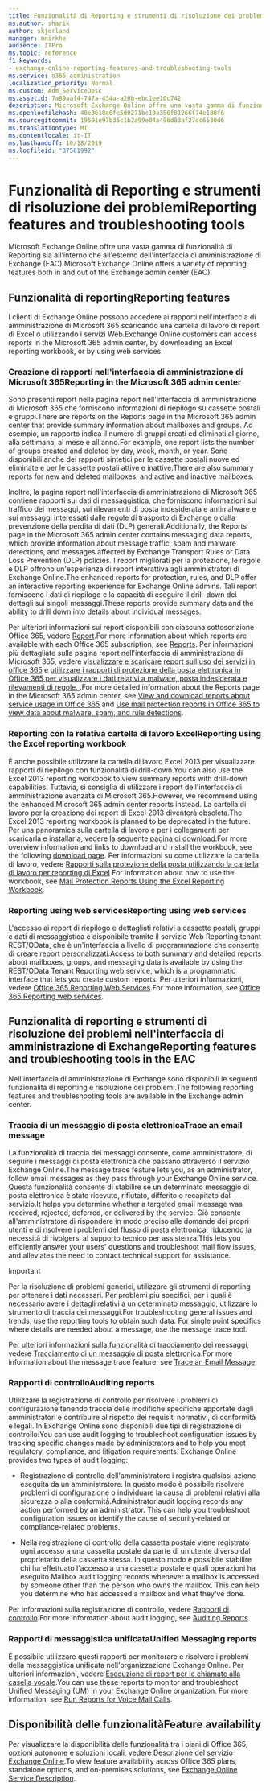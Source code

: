 ```yaml
---
title: Funzionalità di Reporting e strumenti di risoluzione dei problemi
ms.author: sharik
author: skjerland
manager: mnirkhe
audience: ITPro
ms.topic: reference
f1_keywords:
- exchange-online-reporting-features-and-troubleshooting-tools
ms.service: o365-administration
localization_priority: Normal
ms.custom: Adm_ServiceDesc
ms.assetid: 7a89aaf4-747a-434a-a20b-ebc1ee10c742
description: Microsoft Exchange Online offre una vasta gamma di funzionalità di Reporting sia all'interno che all'esterno dell'interfaccia di amministrazione di Exchange (EAC).
ms.openlocfilehash: 48e3618e6fe5d0271bc10a356f81266f74e188f6
ms.sourcegitcommit: 19591e97b35c1b2a99e04a496d83af27dc6530d6
ms.translationtype: MT
ms.contentlocale: it-IT
ms.lasthandoff: 10/18/2019
ms.locfileid: "37581992"
---
```

# <a name="reporting-features-and-troubleshooting-tools"></a><span data-ttu-id="a8e2c-103">Funzionalità di Reporting e strumenti di risoluzione dei problemi</span><span class="sxs-lookup"><span data-stu-id="a8e2c-103">Reporting features and troubleshooting tools</span></span>

<span data-ttu-id="a8e2c-104">Microsoft Exchange Online offre una vasta gamma di funzionalità di Reporting sia all'interno che all'esterno dell'interfaccia di amministrazione di Exchange (EAC).</span><span class="sxs-lookup"><span data-stu-id="a8e2c-104">Microsoft Exchange Online offers a variety of reporting features both in and out of the Exchange admin center (EAC).</span></span>
  
## <a name="reporting-features"></a><span data-ttu-id="a8e2c-105">Funzionalità di reporting</span><span class="sxs-lookup"><span data-stu-id="a8e2c-105">Reporting features</span></span>

<span data-ttu-id="a8e2c-106">I clienti di Exchange Online possono accedere ai rapporti nell'interfaccia di amministrazione di Microsoft 365 scaricando una cartella di lavoro di report di Excel o utilizzando i servizi Web.</span><span class="sxs-lookup"><span data-stu-id="a8e2c-106">Exchange Online customers can access reports in the Microsoft 365 admin center, by downloading an Excel reporting workbook, or by using web services.</span></span>
  
### <a name="reporting-in-the-microsoft-365-admin-center"></a><span data-ttu-id="a8e2c-107">Creazione di rapporti nell'interfaccia di amministrazione di Microsoft 365</span><span class="sxs-lookup"><span data-stu-id="a8e2c-107">Reporting in the Microsoft 365 admin center</span></span>

<span data-ttu-id="a8e2c-108">Sono presenti report nella pagina report nell'interfaccia di amministrazione di Microsoft 365 che forniscono informazioni di riepilogo su cassette postali e gruppi.</span><span class="sxs-lookup"><span data-stu-id="a8e2c-108">There are reports on the Reports page in the Microsoft 365 admin center that provide summary information about mailboxes and groups.</span></span> <span data-ttu-id="a8e2c-109">Ad esempio, un rapporto indica il numero di gruppi creati ed eliminati al giorno, alla settimana, al mese e all'anno.</span><span class="sxs-lookup"><span data-stu-id="a8e2c-109">For example, one report lists the number of groups created and deleted by day, week, month, or year.</span></span> <span data-ttu-id="a8e2c-110">Sono disponibili anche dei rapporti sintetici per le cassette postali nuove ed eliminate e per le cassette postali attive e inattive.</span><span class="sxs-lookup"><span data-stu-id="a8e2c-110">There are also summary reports for new and deleted mailboxes, and active and inactive mailboxes.</span></span> 
  
<span data-ttu-id="a8e2c-111">Inoltre, la pagina report nell'interfaccia di amministrazione di Microsoft 365 contiene rapporti sui dati di messaggistica, che forniscono informazioni sul traffico dei messaggi, sui rilevamenti di posta indesiderata e antimalware e sui messaggi interessati dalle regole di trasporto di Exchange o dalla prevenzione della perdita di dati (DLP) generali.</span><span class="sxs-lookup"><span data-stu-id="a8e2c-111">Additionally, the Reports page in the Microsoft 365 admin center contains messaging data reports, which provide information about message traffic, spam and malware detections, and messages affected by Exchange Transport Rules or Data Loss Prevention (DLP) policies.</span></span> <span data-ttu-id="a8e2c-112">I report migliorati per la protezione, le regole e DLP offrono un'esperienza di report interattiva agli amministratori di Exchange Online.</span><span class="sxs-lookup"><span data-stu-id="a8e2c-112">The enhanced reports for protection, rules, and DLP offer an interactive reporting experience for Exchange Online admins.</span></span> <span data-ttu-id="a8e2c-113">Tali report forniscono i dati di riepilogo e la capacità di eseguire il drill-down dei dettagli sui singoli messaggi.</span><span class="sxs-lookup"><span data-stu-id="a8e2c-113">These reports provide summary data and the ability to drill down into details about individual messages.</span></span>
  
<span data-ttu-id="a8e2c-114">Per ulteriori informazioni sui report disponibili con ciascuna sottoscrizione Office 365, vedere [Report](../office-365-platform-service-description/reports.md).</span><span class="sxs-lookup"><span data-stu-id="a8e2c-114">For more information about which reports are available with each Office 365 subscription, see [Reports](../office-365-platform-service-description/reports.md).</span></span> <span data-ttu-id="a8e2c-115">Per informazioni più dettagliate sulla pagina report nell'interfaccia di amministrazione di Microsoft 365, vedere [visualizzare e scaricare report sull'uso dei servizi in office 365](https://go.microsoft.com/fwlink/p/?LinkId=401187) e [utilizzare i rapporti di protezione della posta elettronica in Office 365 per visualizzare i dati relativi a malware, posta indesiderata e rilevamenti di regole. ](https://go.microsoft.com/fwlink/p/?LinkID=401102).</span><span class="sxs-lookup"><span data-stu-id="a8e2c-115">For more detailed information about the Reports page in the Microsoft 365 admin center, see [View and download reports about service usage in Office 365](https://go.microsoft.com/fwlink/p/?LinkId=401187) and [Use mail protection reports in Office 365 to view data about malware, spam, and rule detections](https://go.microsoft.com/fwlink/p/?LinkID=401102).</span></span>
  
### <a name="reporting-using-the-excel-reporting-workbook"></a><span data-ttu-id="a8e2c-116">Reporting con la relativa cartella di lavoro Excel</span><span class="sxs-lookup"><span data-stu-id="a8e2c-116">Reporting using the Excel reporting workbook</span></span>

<span data-ttu-id="a8e2c-117">È anche possibile utilizzare la cartella di lavoro Excel 2013 per visualizzare rapporti di riepilogo con funzionalità di drill-down.</span><span class="sxs-lookup"><span data-stu-id="a8e2c-117">You can also use the Excel 2013 reporting workbook to view summary reports with drill-down capabilities.</span></span> <span data-ttu-id="a8e2c-118">Tuttavia, si consiglia di utilizzare i report dell'interfaccia di amministrazione avanzata di Microsoft 365.</span><span class="sxs-lookup"><span data-stu-id="a8e2c-118">However, we recommend using the enhanced Microsoft 365 admin center reports instead.</span></span> <span data-ttu-id="a8e2c-119">La cartella di lavoro per la creazione dei report di Excel 2013 diventerà obsoleta.</span><span class="sxs-lookup"><span data-stu-id="a8e2c-119">The Excel 2013 reporting workbook is planned to be deprecated in the future.</span></span> <span data-ttu-id="a8e2c-120">Per una panoramica sulla cartella di lavoro e per i collegamenti per scaricarla e installarla, vedere la seguente [pagina di download](https://go.microsoft.com/fwlink/p/?LinkId=271776).</span><span class="sxs-lookup"><span data-stu-id="a8e2c-120">For more overview information and links to download and install the workbook, see the following [download page](https://go.microsoft.com/fwlink/p/?LinkId=271776).</span></span> <span data-ttu-id="a8e2c-121">Per informazioni su come utilizzare la cartella di lavoro, vedere [Rapporti sulla protezione della posta utilizzando la cartella di lavoro per reporting di Excel](https://go.microsoft.com/fwlink/p/?LinkId=285211).</span><span class="sxs-lookup"><span data-stu-id="a8e2c-121">For information about how to use the workbook, see [Mail Protection Reports Using the Excel Reporting Workbook](https://go.microsoft.com/fwlink/p/?LinkId=285211).</span></span> 
  
### <a name="reporting-using-web-services"></a><span data-ttu-id="a8e2c-122">Reporting using web services</span><span class="sxs-lookup"><span data-stu-id="a8e2c-122">Reporting using web services</span></span>

<span data-ttu-id="a8e2c-123">L'accesso ai report di riepilogo e dettagliati relativi a cassette postali, gruppi e dati di messaggistica è disponibile tramite il servizio Web Reporting tenant REST/OData, che è un'interfaccia a livello di programmazione che consente di creare report personalizzati.</span><span class="sxs-lookup"><span data-stu-id="a8e2c-123">Access to both summary and detailed reports about mailboxes, groups, and messaging data is available by using the REST/OData Tenant Reporting web service, which is a programmatic interface that lets you create custom reports.</span></span> <span data-ttu-id="a8e2c-124">Per ulteriori informazioni, vedere [Office 365 Reporting Web Services](https://go.microsoft.com/fwlink/p/?LinkId=287041).</span><span class="sxs-lookup"><span data-stu-id="a8e2c-124">For more information, see [Office 365 Reporting web services](https://go.microsoft.com/fwlink/p/?LinkId=287041).</span></span>
  
## <a name="reporting-features-and-troubleshooting-tools-in-the-eac"></a><span data-ttu-id="a8e2c-125">Funzionalità di reporting e strumenti di risoluzione dei problemi nell'interfaccia di amministrazione di Exchange</span><span class="sxs-lookup"><span data-stu-id="a8e2c-125">Reporting features and troubleshooting tools in the EAC</span></span>

<span data-ttu-id="a8e2c-126">Nell'interfaccia di amministrazione di Exchange sono disponibili le seguenti funzionalità di reporting e risoluzione dei problemi.</span><span class="sxs-lookup"><span data-stu-id="a8e2c-126">The following reporting features and troubleshooting tools are available in the Exchange admin center.</span></span>
  
### <a name="trace-an-email-message"></a><span data-ttu-id="a8e2c-127">Traccia di un messaggio di posta elettronica</span><span class="sxs-lookup"><span data-stu-id="a8e2c-127">Trace an email message</span></span>

<span data-ttu-id="a8e2c-128">La funzionalità di traccia dei messaggi consente, come amministratore, di seguire i messaggi di posta elettronica che passano attraverso il servizio Exchange Online.</span><span class="sxs-lookup"><span data-stu-id="a8e2c-128">The message trace feature lets you, as an administrator, follow email messages as they pass through your Exchange Online service.</span></span> <span data-ttu-id="a8e2c-129">Questa funzionalità consente di stabilire se un determinato messaggio di posta elettronica è stato ricevuto, rifiutato, differito o recapitato dal servizio.</span><span class="sxs-lookup"><span data-stu-id="a8e2c-129">It helps you determine whether a targeted email message was received, rejected, deferred, or delivered by the service.</span></span> <span data-ttu-id="a8e2c-130">Ciò consente all'amministratore di rispondere in modo preciso alle domande dei propri utenti e di risolvere i problemi del flusso di posta elettronica, riducendo la necessità di rivolgersi al supporto tecnico per assistenza.</span><span class="sxs-lookup"><span data-stu-id="a8e2c-130">This lets you efficiently answer your users' questions and troubleshoot mail flow issues, and alleviates the need to contact technical support for assistance.</span></span>
  
> [!IMPORTANT]
> <span data-ttu-id="a8e2c-p107">Per la risoluzione di problemi generici, utilizzare gli strumenti di reporting per ottenere i dati necessari. Per problemi più specifici, per i quali è necessario avere i dettagli relativi a un determinato messaggio, utilizzare lo strumento di traccia dei messaggi.</span><span class="sxs-lookup"><span data-stu-id="a8e2c-p107">For troubleshooting general issues and trends, use the reporting tools to obtain such data. For single point specifics where details are needed about a message, use the message trace tool.</span></span> 
  
<span data-ttu-id="a8e2c-133">Per ulteriori informazioni sulla funzionalità di tracciamento dei messaggi, vedere [Tracciamento di un messaggio di posta elettronica](https://go.microsoft.com/fwlink/p/?LinkId=271777).</span><span class="sxs-lookup"><span data-stu-id="a8e2c-133">For more information about the message trace feature, see [Trace an Email Message](https://go.microsoft.com/fwlink/p/?LinkId=271777).</span></span>
  
### <a name="auditing-reports"></a><span data-ttu-id="a8e2c-134">Rapporti di controllo</span><span class="sxs-lookup"><span data-stu-id="a8e2c-134">Auditing reports</span></span>

<span data-ttu-id="a8e2c-p108">Utilizzare la registrazione di controllo per risolvere i problemi di configurazione tenendo traccia delle modifiche specifiche apportate dagli amministratori e contribuire al rispetto dei requisiti normativi, di conformità e legali. In Exchange Online sono disponibili due tipi di registrazione di controllo:</span><span class="sxs-lookup"><span data-stu-id="a8e2c-p108">You can use audit logging to troubleshoot configuration issues by tracking specific changes made by administrators and to help you meet regulatory, compliance, and litigation requirements. Exchange Online provides two types of audit logging:</span></span>
  
- <span data-ttu-id="a8e2c-p109">Registrazione di controllo dell'amministratore i registra qualsiasi azione eseguita da un amministratore. In questo modo è possibile risolvere problemi di configurazione o individuare la causa di problemi relativi alla sicurezza o alla conformità.</span><span class="sxs-lookup"><span data-stu-id="a8e2c-p109">Administrator audit logging records any action performed by an administrator. This can help you troubleshoot configuration issues or identify the cause of security-related or compliance-related problems.</span></span> 
    
- <span data-ttu-id="a8e2c-p110">Nella registrazione di controllo della cassetta postale viene registrato ogni accesso a una cassetta postale da parte di un utente diverso dal proprietario della cassetta stessa. In questo modo è possibile stabilire chi ha effettuato l'accesso a una cassetta postale e quali operazioni ha eseguito.</span><span class="sxs-lookup"><span data-stu-id="a8e2c-p110">Mailbox audit logging records whenever a mailbox is accessed by someone other than the person who owns the mailbox. This can help you determine who has accessed a mailbox and what they've done.</span></span> 
    
<span data-ttu-id="a8e2c-141">Per informazioni sulla registrazione di controllo, vedere [Rapporti di controllo](https://go.microsoft.com/fwlink/p/?LinkId=271779).</span><span class="sxs-lookup"><span data-stu-id="a8e2c-141">For more information about audit logging, see [Auditing Reports](https://go.microsoft.com/fwlink/p/?LinkId=271779).</span></span>
  
### <a name="unified-messaging-reports"></a><span data-ttu-id="a8e2c-142">Rapporti di messaggistica unificata</span><span class="sxs-lookup"><span data-stu-id="a8e2c-142">Unified Messaging reports</span></span>

<span data-ttu-id="a8e2c-p111">È possibile utilizzare questi rapporti per monitorare e risolvere i problemi della messaggistica unificata nell'organizzazione Exchange Online. Per ulteriori informazioni, vedere [Esecuzione di report per le chiamate alla casella vocale](https://go.microsoft.com/fwlink/p/?LinkId=287042).</span><span class="sxs-lookup"><span data-stu-id="a8e2c-p111">You can use these reports to monitor and troubleshoot Unified Messaging (UM) in your Exchange Online organization. For more information, see [Run Reports for Voice Mail Calls](https://go.microsoft.com/fwlink/p/?LinkId=287042).</span></span>
  
## <a name="feature-availability"></a><span data-ttu-id="a8e2c-145">Disponibilità delle funzionalità</span><span class="sxs-lookup"><span data-stu-id="a8e2c-145">Feature availability</span></span>

<span data-ttu-id="a8e2c-146">Per visualizzare la disponibilità delle funzionalità tra i piani di Office 365, opzioni autonome e soluzioni locali, vedere [Descrizione del servizio Exchange Online](exchange-online-service-description.md).</span><span class="sxs-lookup"><span data-stu-id="a8e2c-146">To view feature availability across Office 365 plans, standalone options, and on-premises solutions, see [Exchange Online Service Description](exchange-online-service-description.md).</span></span>
  

